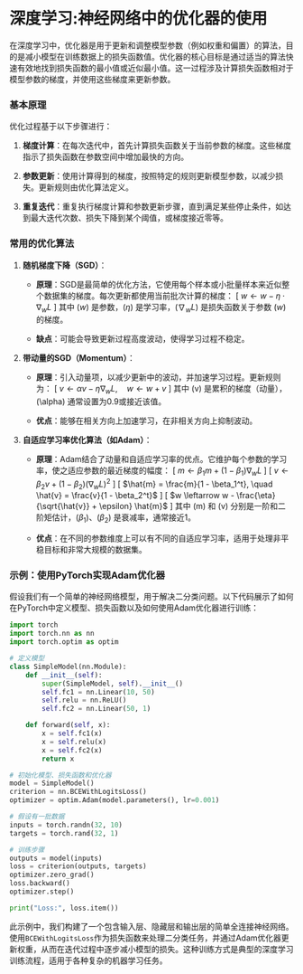 # 深度学习:神经网络中的优化器的使用

在深度学习中，优化器是用于更新和调整模型参数（例如权重和偏置）的算法，目的是减小模型在训练数据上的损失函数值。优化器的核心目标是通过适当的算法快速有效地找到损失函数的最小值或近似最小值。这一过程涉及计算损失函数相对于模型参数的梯度，并使用这些梯度来更新参数。

### 基本原理

优化过程基于以下步骤进行：

1. **梯度计算**：在每次迭代中，首先计算损失函数关于当前参数的梯度。这些梯度指示了损失函数在参数空间中增加最快的方向。

2. **参数更新**：使用计算得到的梯度，按照特定的规则更新模型参数，以减少损失。更新规则由优化算法定义。

3. **重复迭代**：重复执行梯度计算和参数更新步骤，直到满足某些停止条件，如达到最大迭代次数、损失下降到某个阈值，或梯度接近零等。

### 常用的优化算法

1. **随机梯度下降（SGD）**：
   - **原理**：SGD是最简单的优化方法，它使用每个样本或小批量样本来近似整个数据集的梯度。每次更新都使用当前批次计算的梯度：
     \[
     $w \leftarrow w - \eta \cdot \nabla_w L$
     \]
     其中 \($w$\) 是参数，\($\eta$\) 是学习率，\($\nabla_w L$\) 是损失函数关于参数 \($w$\) 的梯度。
   
   - **缺点**：可能会导致更新过程高度波动，使得学习过程不稳定。

2. **带动量的SGD（Momentum）**：
   - **原理**：引入动量项，以减少更新中的波动，并加速学习过程。更新规则为：
     \[
     $v \leftarrow \alpha v - \eta \nabla_w L, \quad w \leftarrow w + v$
     \]
     其中 \(v\) 是累积的梯度（动量），\(\alpha\) 通常设置为0.9或接近该值。
   
   - **优点**：能够在相关方向上加速学习，在非相关方向上抑制波动。

3. **自适应学习率优化算法（如Adam）**：
   - **原理**：Adam结合了动量和自适应学习率的优点。它维护每个参数的学习率，使之适应参数的最近梯度的幅度：
     \[
     $m \leftarrow \beta_1 m + (1 - \beta_1) \nabla_w L$
     \]
     \[
     $v \leftarrow \beta_2 v + (1 - \beta_2) (\nabla_w L)^2$
     \]
     \[
     $\hat{m} = \frac{m}{1 - \beta_1^t}, \quad \hat{v} = \frac{v}{1 - \beta_2^t}$
     \]
     \[
     $w \leftarrow w - \frac{\eta}{\sqrt{\hat{v}} + \epsilon} \hat{m}$
     \]
     其中 \(m\) 和 \(v\) 分别是一阶和二阶矩估计，\($\beta_1$\)、\($\beta_2$\) 是衰减率，通常接近1。

   - **优点**：在不同的参数维度上可以有不同的自适应学习率，适用于处理非平稳目标和非常大规模的数据集。

### 示例：使用PyTorch实现Adam优化器

假设我们有一个简单的神经网络模型，用于解决二分类问题。以下代码展示了如何在PyTorch中定义模型、损失函数以及如何使用Adam优化器进行训练：

```python
import torch
import torch.nn as nn
import torch.optim as optim

# 定义模型
class SimpleModel(nn.Module):
    def __init__(self):
        super(SimpleModel, self).__init__()
        self.fc1 = nn.Linear(10, 50)
        self.relu = nn.ReLU()
        self.fc2 = nn.Linear(50, 1)

    def forward(self, x):
        x = self.fc1(x)
        x = self.relu(x)
        x = self.fc2(x)
        return x

# 初始化模型、损失函数和优化器
model = SimpleModel()
criterion = nn.BCEWithLogitsLoss()
optimizer = optim.Adam(model.parameters(), lr=0.001)

# 假设有一批数据
inputs = torch.randn(32, 10)
targets = torch.rand(32, 1)

# 训练步骤
outputs = model(inputs)
loss = criterion(outputs, targets)
optimizer.zero_grad()
loss.backward()
optimizer.step()

print("Loss:", loss.item())
```

此示例中，我们构建了一个包含输入层、隐藏层和输出层的简单全连接神经网络。使用`BCEWithLogitsLoss`作为损失函数来处理二分类任务，并通过Adam优化器更新权重，从而在迭代过程中逐步减小模型的损失。这种训练方式是典型的深度学习训练流程，适用于各种复杂的机器学习任务。